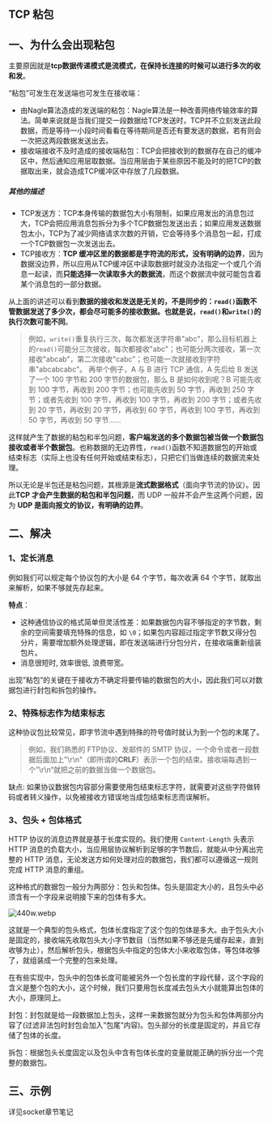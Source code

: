 ## TCP 粘包

## 一、为什么会出现粘包

主要原因就是**tcp数据传递模式是流模式，在保持长连接的时候可以进行多次的收和发**。

“粘包”可发生在发送端也可发生在接收端：

* 由Nagle算法造成的发送端的粘包：Nagle算法是一种改善网络传输效率的算法。简单来说就是当我们提交一段数据给TCP发送时，TCP并不立刻发送此段数据，而是等待一小段时间看看在等待期间是否还有要发送的数据，若有则会一次把这两段数据发送出去。
* 接收端接收不及时造成的接收端粘包：TCP会把接收到的数据存在自己的缓冲区中，然后通知应用层取数据。当应用层由于某些原因不能及时的把TCP的数据取出来，就会造成TCP缓冲区中存放了几段数据。

##### 其他的描述

- TCP发送方：TCP本身传输的数据包大小有限制，如果应用发出的消息包过大，TCP会把应用消息包拆分为多个TCP数据包发送出去；如果应用发送数据包太小，TCP为了减少网络请求次数的开销，它会等待多个消息包一起，打成一个TCP数据包一次发送出去。
- TCP接收方：**TCP 缓冲区里的数据都是字符流的形式，没有明确的边界**，因为数据没边界，所以应用从TCP缓冲区中读取数据时就没办法指定一个或几个消息一起读，而**只能选择一次读取多大的数据流**，而这个数据流中就可能包含着某个消息包的一部分数据。

从上面的讲述可以看到**数据的接收和发送是无关的，不是同步的：`read()`函数不管数据发送了多少次，都会尽可能多的接收数据。也就是说，`read()`和`write()`的执行次数可能不同**。

> 例如，`write()`重复执行三次，每次都发送字符串"abc"，那么目标机器上的`read()`可能分三次接收，每次都接收"abc"；也可能分两次接收，第一次接收"abcab"，第二次接收"cabc"；也可能一次就接收到字符串"abcabcabc"。
> 再举个例子，A 与 B 进行 TCP 通信，A 先后给 B 发送了一个 100 字节和 200 字节的数据包，那么 B 是如何收到呢？B 可能先收到 100 字节，再收到 200 字节；也可能先收到 50 字节，再收到 250 字节；或者先收到 100 字节，再收到 100 字节，再收到 200 字节；或者先收到 20 字节，再收到 20 字节，再收到 60 字节，再收到 100 字节，再收到 50 字节，再收到 50 字节……

这样就产生了数据的粘包和半包问题，**客户端发送的多个数据包被当做一个数据包接收或者半个数据包**。也称数据的无边界性，`read()`函数不知道数据包的开始或结束标志（实际上也没有任何开始或结束标志），只把它们当做连续的数据流来处理。

所以无论是半包还是粘包问题，其根源是**流式数据格式**（面向字节流的协议）。因此**TCP 才会产生数据的粘包和半包问题**，而 UDP 一般并不会产生这两个问题，因为 **UDP 是面向报文的协议，有明确的边界**。

## 二、解决

### 1、定长消息

例如我们可以规定每个协议包的大小是 64 个字节，每次收满 64 个字节，就取出来解析，如果不够就先存起来。

**特点**：

- 这种通信协议的格式简单但灵活性差：如果数据包内容不够指定的字节数，剩余的空间需要填充特殊的信息，如 `\0`；如果包内容超过指定字节数又得分包分片，需要增加额外处理逻辑，即在发送端进行分包分片，在接收端重新组装包片。
- 消息很短时, 效率很低, 浪费带宽。

出现”粘包”的关键在于接收方不确定将要传输的数据包的大小，因此我们可以对数据包进行封包和拆包的操作。

### 2、特殊标志作为结束标志

这种协议包比较常见，即字节流中遇到特殊的符号值时就认为到一个包的末尾了。

> 例如，我们熟悉的 FTP协议、发邮件的 SMTP 协议，一个命令或者一段数据后面加上"\r\n"（即所谓的**CRLF**）表示一个包的结束。接收端每遇到一个”\r\n“就把之前的数据当做一个数据包。

缺点: 如果协议数据包内容部分需要使用包结束标志字符，就需要对这些字符做转码或者转义操作，以免被接收方错误地当成包结束标志而误解析。

### 3、包头 + 包体格式

HTTP 协议的消息边界就是基于长度实现的。我们使用 `Content-Length` 头表示 HTTP 消息的负载大小，当应用层协议解析到足够的字节数后，就能从中分离出完整的 HTTP 消息，无论发送方如何处理对应的数据包，我们都可以遵循这一规则完成 HTTP 消息的重组。

这种格式的数据包一般分为两部分：包头和包体。包头是固定大小的，且包头中必须含有一个字段来说明接下来的包体有多大。

![440w.webp](https://pic1.imgdb.cn/item/64735269f024cca173d12927.webp)

这就是一个典型的包头格式，包体长度指定了这个包的包体是多大。由于包头大小是固定的，接收端先收取包头大小字节数目（当然如果不够还是先缓存起来，直到收够为止），然后解析包头，根据包头中指定的包体大小来收取包体，等包体收够了，就组装成一个完整的包来处理。

在有些实现中，包头中的包体长度可能被另外一个包长度的字段代替，这个字段的含义是整个包的大小，这个时候，我们只要用包长度减去包头大小就能算出包体的大小，原理同上。

封包：封包就是给一段数据加上包头，这样一来数据包就分为包头和包体两部分内容了(过滤非法包时封包会加入”包尾”内容)。包头部分的长度是固定的，并且它存储了包体的长度。

拆包：根据包头长度固定以及包头中含有包体长度的变量就能正确的拆分出一个完整的数据包。

## 三、示例

详见socket章节笔记
